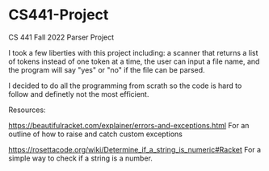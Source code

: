 # CS441-Project
CS 441 Fall 2022 Parser Project

I took a few liberties with this project including: a scanner that returns a list of
tokens instead of one token at a time, the user can input a file name, and the program
will say "yes" or "no" if the file can be parsed. 

I decided to do all the programming from scrath so the code is hard to follow and definetly 
not the most efficient. 

Resources: 

https://beautifulracket.com/explainer/errors-and-exceptions.html
For an outline of how to raise and catch custom exceptions

https://rosettacode.org/wiki/Determine_if_a_string_is_numeric#Racket
For a simple way to check if a string is a number. 
